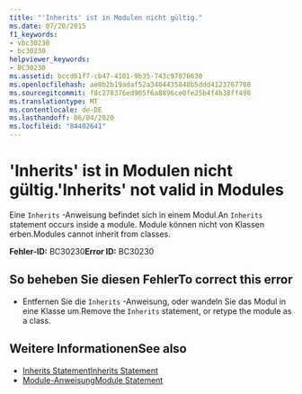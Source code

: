```yaml
---
title: "'Inherits' ist in Modulen nicht gültig."
ms.date: 07/20/2015
f1_keywords:
- vbc30230
- bc30230
helpviewer_keywords:
- BC30230
ms.assetid: bccd61f7-cb47-4101-9b35-743c97876630
ms.openlocfilehash: ae0b2b19adaf52a3404435848b5ddd4123767708
ms.sourcegitcommit: f8c270376ed905f6a8896ce0fe25b4f4b38ff498
ms.translationtype: MT
ms.contentlocale: de-DE
ms.lasthandoff: 06/04/2020
ms.locfileid: "84402641"
---
```

# <a name="inherits-not-valid-in-modules"></a><span data-ttu-id="88c9a-102">'Inherits' ist in Modulen nicht gültig.</span><span class="sxs-lookup"><span data-stu-id="88c9a-102">'Inherits' not valid in Modules</span></span>
<span data-ttu-id="88c9a-103">Eine `Inherits` -Anweisung befindet sich in einem Modul.</span><span class="sxs-lookup"><span data-stu-id="88c9a-103">An `Inherits` statement occurs inside a module.</span></span> <span data-ttu-id="88c9a-104">Module können nicht von Klassen erben.</span><span class="sxs-lookup"><span data-stu-id="88c9a-104">Modules cannot inherit from classes.</span></span>  
  
 <span data-ttu-id="88c9a-105">**Fehler-ID:** BC30230</span><span class="sxs-lookup"><span data-stu-id="88c9a-105">**Error ID:** BC30230</span></span>  
  
## <a name="to-correct-this-error"></a><span data-ttu-id="88c9a-106">So beheben Sie diesen Fehler</span><span class="sxs-lookup"><span data-stu-id="88c9a-106">To correct this error</span></span>  
  
- <span data-ttu-id="88c9a-107">Entfernen Sie die `Inherits` -Anweisung, oder wandeln Sie das Modul in eine Klasse um.</span><span class="sxs-lookup"><span data-stu-id="88c9a-107">Remove the `Inherits` statement, or retype the module as a class.</span></span>  
  
## <a name="see-also"></a><span data-ttu-id="88c9a-108">Weitere Informationen</span><span class="sxs-lookup"><span data-stu-id="88c9a-108">See also</span></span>

- [<span data-ttu-id="88c9a-109">Inherits Statement</span><span class="sxs-lookup"><span data-stu-id="88c9a-109">Inherits Statement</span></span>](../language-reference/statements/inherits-statement.md)
- [<span data-ttu-id="88c9a-110">Module-Anweisung</span><span class="sxs-lookup"><span data-stu-id="88c9a-110">Module Statement</span></span>](../language-reference/statements/module-statement.md)
